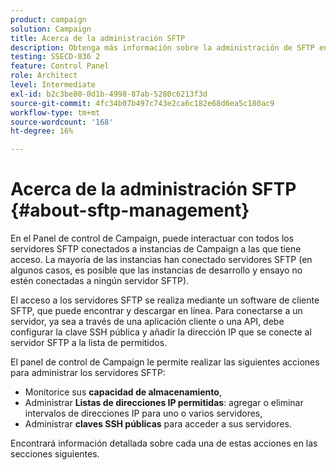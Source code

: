 ```yaml
---
product: campaign
solution: Campaign
title: Acerca de la administración SFTP
description: Obtenga más información sobre la administración de SFTP en el Panel de control de Campaign
testing: SSECD-836 2
feature: Control Panel
role: Architect
level: Intermediate
exl-id: b2c3be80-0d1b-4998-87ab-5280c6213f3d
source-git-commit: 4fc34b07b497c743e2ca6c182e68d6ea5c180ac9
workflow-type: tm+mt
source-wordcount: '168'
ht-degree: 16%

---
```


# Acerca de la administración SFTP {#about-sftp-management}

En el Panel de control de Campaign, puede interactuar con todos los servidores SFTP conectados a instancias de Campaign a las que tiene acceso. La mayoría de las instancias han conectado servidores SFTP (en algunos casos, es posible que las instancias de desarrollo y ensayo no estén conectadas a ningún servidor SFTP).

El acceso a los servidores SFTP se realiza mediante un software de cliente SFTP, que puede encontrar y descargar en línea. Para conectarse a un servidor, ya sea a través de una aplicación cliente o una API, debe configurar la clave SSH pública y añadir la dirección IP que se conecte al servidor SFTP a la lista de permitidos.

El panel de control de Campaign le permite realizar las siguientes acciones para administrar los servidores SFTP:

* Monitorice sus **capacidad de almacenamiento**,
* Administrar **Listas de direcciones IP permitidas**: agregar o eliminar intervalos de direcciones IP para uno o varios servidores,
* Administrar **claves SSH públicas** para acceder a sus servidores.

Encontrará información detallada sobre cada una de estas acciones en las secciones siguientes.

